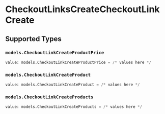 # CheckoutLinksCreateCheckoutLinkCreate


## Supported Types

### `models.CheckoutLinkCreateProductPrice`

```python
value: models.CheckoutLinkCreateProductPrice = /* values here */
```

### `models.CheckoutLinkCreateProduct`

```python
value: models.CheckoutLinkCreateProduct = /* values here */
```

### `models.CheckoutLinkCreateProducts`

```python
value: models.CheckoutLinkCreateProducts = /* values here */
```

